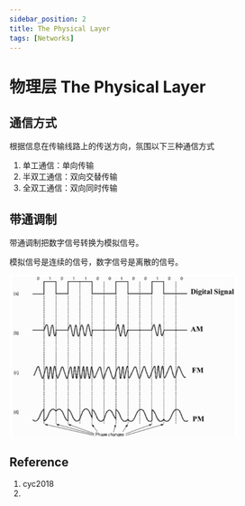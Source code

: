 ```yaml
---
sidebar_position: 2
title: The Physical Layer
tags: [Networks]
---
```


# 物理层 The Physical Layer

## 通信方式

根据信息在传输线路上的传送方向，氛围以下三种通信方式

1. 单工通信：单向传输
2. 半双工通信：双向交替传输
3. 全双工通信：双向同时传输

## 带通调制

带通调制把数字信号转换为模拟信号。

模拟信号是连续的信号，数字信号是离散的信号。

![image-20240414232752325](./240414-01-physical-layer.assets/image-20240414232752325.png)



## Reference

1. cyc2018 
2. 


